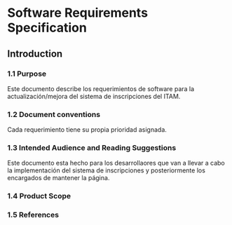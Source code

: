 # Software Requirements Specification
## Introduction
### 1.1 Purpose
Este documento describe los requerimientos de software para la actualización/mejora del sistema de inscripciones del ITAM.

### 1.2 Document conventions
Cada requerimiento tiene su propia prioridad asignada.

### 1.3 Intended Audience and Reading Suggestions
Este documento esta hecho para los desarrollaores que van a llevar a cabo la implementación del sistema de inscripciones y posteriormente los encargados de mantener la página. 

### 1.4 Product Scope

### 1.5 References 
